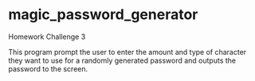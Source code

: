 # magic_password_generator
Homework Challenge 3

This program prompt the user to enter the amount and type of character they want to use for a randomly generated password and outputs the password to the screen.

